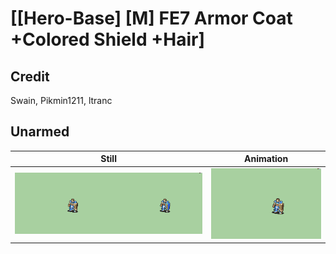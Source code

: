 # [\[Hero-Base\] \[M\] FE7 Armor Coat +Colored Shield +Hair]

## Credit

Swain, Pikmin1211, ltranc
	
## Unarmed

| Still | Animation |
| :---: | :-------: |
| ![Unarmed still](./Unarmed_000.png) | ![Unarmed animation](./Unarmed.gif) |
